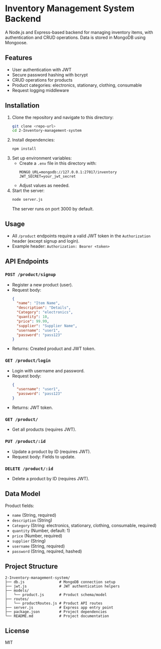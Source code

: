 # Inventory Management System Backend

A Node.js and Express-based backend for managing inventory items, with authentication and CRUD operations. Data is stored in MongoDB using Mongoose.

## Features
- User authentication with JWT
- Secure password hashing with bcrypt
- CRUD operations for products
- Product categories: electronics, stationary, clothing, consumable
- Request logging middleware

## Installation

1. Clone the repository and navigate to this directory:
   ```bash
   git clone <repo-url>
   cd 2-Inventory-management-system
   ```
2. Install dependencies:
   ```bash
   npm install
   ```
3. Set up environment variables:
   - Create a `.env` file in this directory with:
     ```env
     MONGO_URL=mongodb://127.0.0.1:27017/inventory
     JWT_SECRET=your_jwt_secret
     ```
   - Adjust values as needed.
4. Start the server:
   ```bash
   node server.js
   ```
   The server runs on port 3000 by default.

## Usage

- All `/product` endpoints require a valid JWT token in the `Authorization` header (except signup and login).
- Example header: `Authorization: Bearer <token>`

## API Endpoints

### `POST /product/signup`
- Register a new product (user).
- Request body:
  ```json
  {
    "name": "Item Name",
    "description": "Details",
    "Category": "electronics",
    "quantity": 10,
    "price": 99.99,
    "supplier": "Supplier Name",
    "username": "user1",
    "password": "pass123"
  }
  ```
- Returns: Created product and JWT token.

### `GET /product/login`
- Login with username and password.
- Request body:
  ```json
  {
    "username": "user1",
    "password": "pass123"
  }
  ```
- Returns: JWT token.

### `GET /product/`
- Get all products (requires JWT).

### `PUT /product/:id`
- Update a product by ID (requires JWT).
- Request body: Fields to update.

### `DELETE /product/:id`
- Delete a product by ID (requires JWT).

## Data Model

Product fields:
- `name` (String, required)
- `description` (String)
- `Category` (String: electronics, stationary, clothing, consumable, required)
- `quantity` (Number, default: 1)
- `price` (Number, required)
- `supplier` (String)
- `username` (String, required)
- `password` (String, required, hashed)

## Project Structure

```
2-Inventory-management-system/
├── db.js                # MongoDB connection setup
├── jwt.js               # JWT authentication helpers
├── models/
│   └── product.js       # Product schema/model
├── routes/
│   └── productRoutes.js # Product API routes
├── server.js            # Express app entry point
├── package.json         # Project dependencies
└── README.md            # Project documentation
```

## License

MIT
